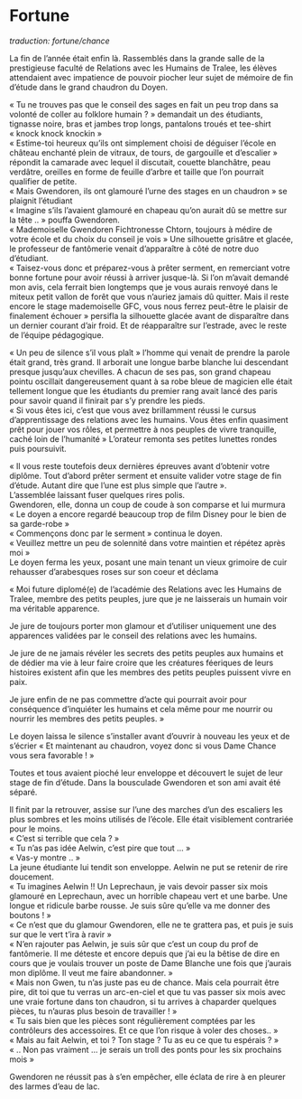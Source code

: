 # Fortune 

*traduction: fortune/chance*


La fin de l’année était enfin là. Rassemblés dans la grande salle de la prestigieuse faculté de Relations avec les Humains de Tralee, les élèves attendaient avec impatience de pouvoir piocher leur sujet de mémoire de fin d’étude dans le grand chaudron du Doyen. 


« Tu ne trouves pas que le conseil des sages en fait un peu trop dans sa volonté de coller au folklore humain ? » demandait un des étudiants, tignasse noire, bras et jambes trop longs, pantalons troués et tee-shirt « knock knock knockin »  
« Estime-toi heureux qu’ils ont simplement choisi de déguiser l’école en château enchanté plein de vitraux, de tours, de gargouille et d’escalier » répondit la camarade avec lequel il discutait, couette blanchâtre, peau verdâtre, oreilles en forme de feuille d’arbre et taille que l’on pourrait qualifier de petite.  
« Mais Gwendoren, ils ont glamouré l’urne des stages en un chaudron » se plaignit l’étudiant  
« Imagine s’ils l’avaient glamouré en chapeau qu’on aurait dû se mettre sur la tête .. » pouffa  Gwendoren.  
« Mademoiselle  Gwendoren Fichtronesse Chtorn, toujours à médire de votre école et du choix du conseil je vois » Une silhouette grisâtre et glacée, le professeur de fantômerie venait d’apparaître à côté de notre duo d’étudiant.   
« Taisez-vous donc et préparez-vous à prêter serment, en remerciant votre bonne fortune pour avoir réussi à arriver jusque-là. Si l’on m’avait demandé mon avis, cela ferrait bien longtemps que je vous aurais renvoyé dans le miteux petit vallon de forêt que vous n’auriez jamais dû quitter. Mais il reste encore le stage mademoiselle GFC, vous nous ferrez peut-être le plaisir de finalement échouer » persifla la silhouette glacée avant de disparaître dans un dernier courant d’air froid. Et de réapparaître sur l’estrade, avec le reste de l’équipe pédagogique.  

« Un peu de silence s’il vous plaît » l’homme qui venait de prendre la parole était grand, très grand. Il arborait une longue barbe blanche lui descendant presque jusqu’aux chevilles. A chacun de ses pas, son grand chapeau pointu oscillait dangereusement quant à sa robe bleue de magicien elle était tellement longue que les étudiants du premier rang avait lancé des paris pour savoir quand il finirait par s’y prendre les pieds.  
« Si vous êtes ici, c’est que vous avez brillamment réussi le cursus d’apprentissage des relations avec les humains. Vous êtes enfin quasiment prêt pour jouer vos rôles, et permettre à nos peuples de vivre tranquille, caché loin de l’humanité » L’orateur remonta ses petites lunettes rondes puis poursuivit.  

« Il vous reste toutefois deux dernières épreuves avant d’obtenir votre diplôme. Tout d’abord prêter serment et ensuite valider votre stage de fin d’étude. Autant dire que l’une est plus simple que l’autre ».   
L’assemblée laissant fuser quelques rires polis.  
Gwendoren, elle, donna un coup de coude à son comparse et lui murmura « Le doyen a encore regardé beaucoup trop de film Disney pour le bien de sa garde-robe »  
« Commençons donc par le serment » continua le doyen.  
« Veuillez mettre un peu de solennité dans votre maintien et répétez après moi »  
Le doyen ferma les yeux, posant une main tenant un vieux grimoire de cuir rehausser d’arabesques roses sur son coeur et déclama   


« Moi future diplomé(e) de l’académie des Relations avec les Humains de Tralee, membre des petits peuples, jure que je ne laisserais un humain voir ma véritable apparence.  

Je jure de toujours porter mon glamour et d’utiliser uniquement une des apparences validées par le conseil des relations avec les humains.  

Je jure de ne jamais révéler les secrets des petits peuples aux humains et de dédier ma vie à leur faire croire que les créatures féeriques de leurs histoires existent afin que les membres des petits peuples puissent vivre en paix.

Je jure enfin de ne pas commettre d’acte qui pourrait avoir pour conséquence d’inquiéter les humains et cela même pour me nourrir ou nourrir les membres des petits peuples. » 


Le doyen laissa le silence s’installer avant d’ouvrir à nouveau les yeux et de s’écrier « Et maintenant au chaudron, voyez donc si vous Dame Chance vous sera favorable ! »  

Toutes et tous avaient pioché leur enveloppe et découvert le sujet de leur stage de fin d’étude. Dans la bousculade Gwendoren et son ami avait été séparé.  

Il finit par la retrouver, assise sur l’une des marches d’un des escaliers les plus sombres et les moins utilisés de l’école. Elle était visiblement contrariée pour le moins.   
« C’est si terrible que cela ? »  
« Tu n’as pas idée Aelwin, c’est pire que tout ... »  
« Vas-y montre .. »   
La jeune étudiante lui tendit son enveloppe. Aelwin ne put se retenir de rire doucement.   
« Tu imagines Aelwin !! Un Leprechaun, je vais devoir passer six mois glamouré en Leprechaun, avec un horrible chapeau vert et une barbe. Une longue et ridicule barbe rousse. Je suis sûre qu’elle va me donner des boutons ! »  
« Ce n’est que du glamour  Gwendoren, elle ne te grattera pas, et puis je suis sur que le vert t’ira à ravir »  
« N’en rajouter pas Aelwin, je suis sûr que c’est un coup du prof de  fantômerie. Il me déteste et encore depuis que j’ai eu la bêtise de dire en cours que je voulais trouver un poste de Dame Blanche une fois que j’aurais mon diplôme. Il veut me faire abandonner. »  
« Mais non Gwen, tu n’as juste pas eu de chance. Mais cela pourrait être pire, dit toi que tu verras un arc-en-ciel et que tu vas passer six mois avec une vraie fortune dans ton chaudron, si tu arrives à chaparder quelques pièces, tu n’auras plus besoin de travailler ! »  
« Tu sais bien que les pièces sont régulièrement comptées par les contrôleurs des accessoires. Et ce que l’on risque à voler des choses.. »  
« Mais au fait Aelwin, et toi ? Ton stage ? Tu as eu ce que tu espérais ? »  
« .. Non pas vraiment … je serais un troll des ponts pour les six prochains mois »  

Gwendoren ne réussit pas à s’en empêcher, elle éclata de rire à en pleurer des larmes d’eau de lac. 
